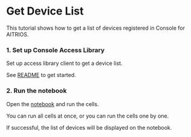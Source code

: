 # Get Device List

This tutorial shows how to get a list of devices registered in Console for AITRIOS.

### 1. Set up Console Access Library
Set up access library client to get a device list.

See [README](../../_common/set_up_console_client/README.md) to get started.


### 2. Run the notebook
Open the [notebook](./get_device_list.ipynb) and run the cells.

You can run all cells at once, or you can run the cells one by one.

If successful, the list of devices will be displayed on the notebook.